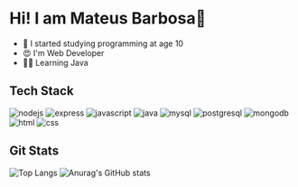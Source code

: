 # Hi! I am Mateus Barbosa👋

- 🥴 I started studying programming at age 10
- 😍 I'm Web Developer
- 😵‍💫 Learning Java

## Tech Stack

![nodejs](	https://img.shields.io/badge/Node.js-43853D?style=for-the-badge&logo=node.js&logoColor=white)
![express](https://img.shields.io/badge/Express.js-404D59?style=for-the-badge)
![javascript](https://img.shields.io/badge/JavaScript-323330?style=for-the-badge&logo=javascript&logoColor=F7DF1E)
![java](https://img.shields.io/badge/Java-ED8B00?style=for-the-badge&logo=openjdk&logoColor=white)
![mysql](https://img.shields.io/badge/MySQL-00000F?style=for-the-badge&logo=mysql&logoColor=white)
![postgresql](https://img.shields.io/badge/PostgreSQL-316192?style=for-the-badge&logo=postgresql&logoColor=white)
![mongodb](	https://img.shields.io/badge/MongoDB-4EA94B?style=for-the-badge&logo=mongodb&logoColor=white)
![html](https://img.shields.io/badge/HTML5-E34F26?style=for-the-badge&logo=html5&logoColor=white)
![css](https://img.shields.io/badge/CSS3-1572B6?style=for-the-badge&logo=css3&logoColor=white)

## Git Stats

![Top Langs](https://github-readme-stats.vercel.app/api/top-langs/?username=MateusBarbosa1&layout=compact&theme=github_dark) 
![Anurag's GitHub stats](https://github-readme-stats.vercel.app/api?username=MateusBarbosa1&show_icons=true&theme=github_dark)   
